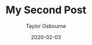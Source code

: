 ---
path: '/my-third-post'
date: '2020-02-03'
title: "My Second Post"
author: 'Taylor Osbourne'
tag: 'web-dev'
---